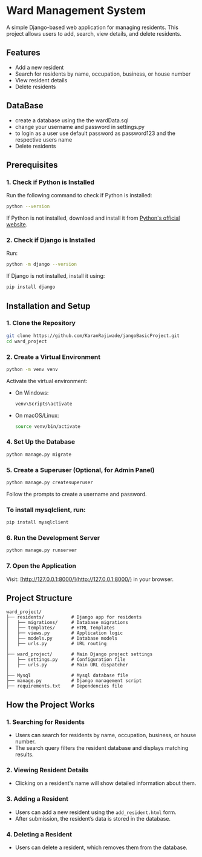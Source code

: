 # Ward Management System

A simple Django-based web application for managing residents. This project allows users to add, search, view details, and delete residents.

## Features
- Add a new resident
- Search for residents by name, occupation, business, or house number
- View resident details
- Delete residents

## DataBase
- create a database using the the wardData.sql
- change your username and password in settings.py 
- to login as a user use default password as password123 and the respective users name
- Delete residents

## Prerequisites
### 1. Check if Python is Installed
Run the following command to check if Python is installed:
```bash
python --version
```
If Python is not installed, download and install it from [Python's official website](https://www.python.org/downloads/).

### 2. Check if Django is Installed
Run:
```bash
python -m django --version
```
If Django is not installed, install it using:
```bash
pip install django
```

## Installation and Setup

### 1. Clone the Repository
```bash
git clone https://github.com/KaranRajiwade/jangoBasicProject.git
cd ward_project
```

### 2. Create a Virtual Environment
```bash
python -m venv venv
```
Activate the virtual environment:
- On Windows:
  ```bash
  venv\Scripts\activate
  ```
- On macOS/Linux:
  ```bash
  source venv/bin/activate
  ```


### 4. Set Up the Database
```bash
python manage.py migrate
```

### 5. Create a Superuser (Optional, for Admin Panel)
```bash
python manage.py createsuperuser
```
Follow the prompts to create a username and password.

### To install mysqlclient, run:
```bash
pip install mysqlclient
```
<!-- ### If you run into issues installing mysqlclient (such as on Windows), you can use PyMySQL as an alternative. To install PyMySQL, run:
```bash
pip install pymysql
```

### Then, you’ll need to add this in your __init__.py to tell Django to use PyMySQL:
```bash
import pymysql
pymysql.install_as_MySQLdb()
``` -->




### 6. Run the Development Server
```bash
python manage.py runserver
```

### 7. Open the Application
Visit: [http://127.0.0.1:8000/](http://127.0.0.1:8000/) in your browser.

## Project Structure
```
ward_project/
├── residents/          # Django app for residents
│   ├── migrations/     # Database migrations
│   ├── templates/      # HTML Templates
│   ├── views.py        # Application logic
│   ├── models.py       # Database models
│   ├── urls.py         # URL routing
│
├── ward_project/       # Main Django project settings
│   ├── settings.py     # Configuration file
│   ├── urls.py         # Main URL dispatcher
│
├── Mysql               # Mysql database file
├── manage.py           # Django management script
├── requirements.txt    # Dependencies file
```

## How the Project Works
### 1. Searching for Residents
- Users can search for residents by name, occupation, business, or house number.
- The search query filters the resident database and displays matching results.

### 2. Viewing Resident Details
- Clicking on a resident's name will show detailed information about them.

### 3. Adding a Resident
- Users can add a new resident using the `add_resident.html` form.
- After submission, the resident’s data is stored in the database.

### 4. Deleting a Resident
- Users can delete a resident, which removes them from the database.



